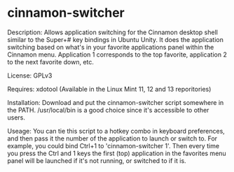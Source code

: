 cinnamon-switcher
=================

Description: Allows application switching for the Cinnamon desktop shell similar to the Super+# key bindings in Ubuntu Unity. It does the application switching based on what's in your favorite applications panel within the Cinnamon menu. Application 1 corresponds to the top favorite, application 2 to the next favorite down, etc.

License: GPLv3

Requires: xdotool (Available in the Linux Mint 11, 12 and 13 reporitories)

Installation: Download and put the cinnamon-switcher script somewhere in the PATH. /usr/local/bin is a good choice since it's accessible to other users.

Useage: You can tie this script to a hotkey combo in keyboard preferences, and then pass it the number of the application to launch or switch to. For example, you could bind Ctrl+1 to 'cinnamon-switcher 1'. Then every time you press the Ctrl and 1 keys the first (top) application in the favorites menu panel will be launched if it's not running, or switched to if it is.
